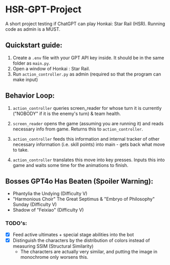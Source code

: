 # HSR-GPT-Project
 A short project testing if ChatGPT can play Honkai: Star Rail (HSR).
 Running code as admin is a MUST.

## Quickstart guide:
1. Create a ```.env``` file with your GPT API key inside. It should be in the same folder as ```main.py```.
2. Open a window of Honkai : Star Rail.
3. Run ```action_controller.py``` as admin (required so that the program can make input)

## Behavior Loop:

1. ```action_controller``` queries screen_reader for whose turn it is currently ("NOBODY" if it is the enemy's turn) & team health.

2. ```screen_reader``` opens the game (assuming you are running it) and reads necessary info from game. Returns this to ```action_controller```.

3. ```action_controller``` feeds this information and internal tracker of other necessary information (i.e. skill points) into main - gets back what move to take.

4. ```action_controller``` translates this move into key presses. Inputs this into game and waits some time for the animations to finish.

## Bosses GPT4o Has Beaten (Spoiler Warning):
- Phantylia the Undying (Difficulty V)
- "Harmonious Choir" The Great Septimus & "Embryo of Philosophy" Sunday (Difficulty V)
- Shadow of "Feixiao" (Difficulty V)

### TODO's:
- [x] Feed active ultimates + special stage abilities into the bot
- [X] Distinguish the characters by the distribution of colors instead of measuring SSIM (Structural Similarity)
    * The characters are actually very similar, and putting the image in monochrome only worsens this. 
